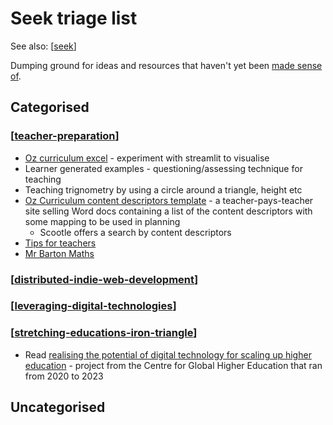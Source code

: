 <!--
 Copyright (C) 2023 David Jones
 
 This program is free software: you can redistribute it and/or modify
 it under the terms of the GNU Affero General Public License as
 published by the Free Software Foundation, either version 3 of the
 License, or (at your option) any later version.
 
 This program is distributed in the hope that it will be useful,
 but WITHOUT ANY WARRANTY; without even the implied warranty of
 MERCHANTABILITY or FITNESS FOR A PARTICULAR PURPOSE.  See the
 GNU Affero General Public License for more details.
 
 You should have received a copy of the GNU Affero General Public License
 along with this program.  If not, see <http://www.gnu.org/licenses/>.
-->

# Seek triage list

See also: [[seek]]

Dumping ground for ideas and resources that haven't yet been [made sense of](../sense/sense.md).

## Categorised

### [[teacher-preparation]]

- [Oz curriculum excel](https://www.google.com/url?sa=t&rct=j&q=&esrc=s&source=web&cd=&ved=2ahUKEwje3Jix__aAAxUh3TgGHXSPCf4QFnoECAsQAQ&url=https%3A%2F%2Faustraliancurriculum.edu.au%2FStatic%2FExcel%2FAustralian%2520Curriculum%2520F-10.xlsx&usg=AOvVaw1-15bwt9PnVCsuhRyIYS01&opi=89978449) - experiment with streamlit to visualise
- Learner generated examples - questioning/assessing technique for teaching
- Teaching trignometry by using a circle around a triangle, height etc
- [Oz Curriculum content descriptors template](https://www.teacherspayteachers.com/Product/V9-Australian-Curriculum-ENGLISH-Content-Descriptor-Overviews-Foundation-9250242) - a teacher-pays-teacher site selling Word docs containing a list of the content descriptors with some mapping to be used in planning 
  - Scootle offers a search by content descriptors
- [Tips for teachers](https://tipsforteachers.co.uk/)
- [Mr Barton Maths](http://www.mrbartonmaths.com/index.html)

### [[distributed-indie-web-development]]

### [[leveraging-digital-technologies]]

### [[stretching-educations-iron-triangle]]

- Read [realising the potential of digital technology for scaling up higher education](https://www.researchcghe.org/research/2020-2023/project/realising-the-potential-of-digital-technology-for-scaling-up-higher-education/) - project from the Centre for Global Higher Education that ran from 2020 to 2023

## Uncategorised


[//begin]: # "Autogenerated link references for markdown compatibility"
[seek]: seek "Seek"
[teacher-preparation]: teacher-preparation "Teacher preparation"
[distributed-indie-web-development]: distributed-indie-web-development "Distributed indie web development"
[leveraging-digital-technologies]: leveraging-digital-technologies "Leveraging digital technologies"
[stretching-educations-iron-triangle]: stretching-educations-iron-triangle "Stretching education's iron triangle"
[//end]: # "Autogenerated link references"